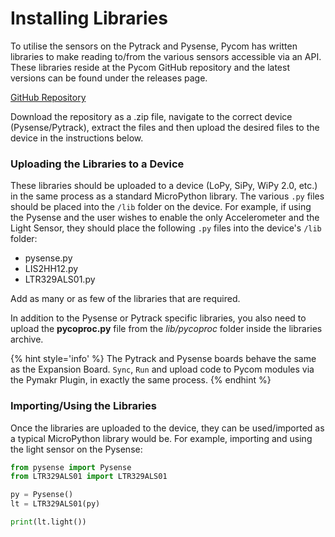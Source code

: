 # Installing Libraries

To utilise the sensors on the Pytrack and Pysense, Pycom has written libraries to make reading to/from the various sensors accessible via an API. These libraries reside at the Pycom GitHub repository and the latest versions can be found under the releases page.

[GitHub Repository](https://github.com/pycom/pycom-libraries)

Download the repository as a .zip file, navigate to the correct device (Pysense/Pytrack), extract the files and then upload the desired files to the device in the instructions below.

### Uploading the Libraries to a Device

These libraries should be uploaded to a device (LoPy, SiPy, WiPy 2.0, etc.) in the same process as a standard MicroPython library. The various ``.py`` files should be placed into the ``/lib`` folder on the device. For example, if using the Pysense and the user wishes to enable the only Accelerometer and the Light Sensor, they should place the following ``.py`` files into the device's ``/lib`` folder:

- pysense.py
- LIS2HH12.py
- LTR329ALS01.py

Add as many or as few of the libraries that are required.

In addition to the Pysense or Pytrack specific libraries, you also need to upload the **pycoproc.py** file from the _lib/pycoproc_ folder inside the libraries archive.


{% hint style='info' %}
The Pytrack and Pysense boards behave the same as the Expansion Board. ``Sync``, ``Run`` and upload code to Pycom modules via the Pymakr Plugin, in exactly the same process.
{% endhint %}


### Importing/Using the Libraries

Once the libraries are uploaded to the device, they can be used/imported as a typical MicroPython library would be. For example, importing and using the light sensor on the Pysense:

```python
from pysense import Pysense
from LTR329ALS01 import LTR329ALS01

py = Pysense()
lt = LTR329ALS01(py)

print(lt.light())
```

